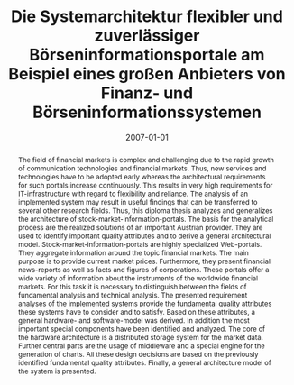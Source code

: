---
abstract: The field of financial markets is complex and challenging due to the rapid
  growth of communication technologies and financial markets. Thus, new services and
  technologies have to be adopted early whereas the architectural requirements for
  such portals increase continuously. This results in very high requirements for IT-infrastructure
  with regard to flexibility and reliance. The analysis of an implemented system may
  result in useful findings that can be transferred to several other research fields.
  Thus, this diploma thesis analyzes and generalizes the architecture of stock-market-information-portals.
  The basis for the analytical process are the realized solutions of an important
  Austrian provider. They are used to identify important quality attributes and to
  derive a general architectural model.   Stock-market-information-portals are highly
  specialized Web-portals. They aggregate information around the topic financial markets.
  The main purpose is to provide current market prices. Furthermore, they present
  financial news-reports as well as facts and figures of corporations. These portals
  offer a wide variety of information about the instruments of the worldwide financial
  markets. For this task it is necessary to distinguish between the fields of fundamental
  analysis and technical analysis.   The presented requirement analyses of the implemented
  systems provide the fundamental quality attributes these systems have to consider
  and to satisfy. Based on these attributes, a general hardware- and software-model
  was derived. In addition the most important special components have been identified
  and analyzed. The core of the hardware architecture is a distributed storage system
  for the market data. Further central parts are the usage of middleware and a special
  engine for the generation of charts. All these design decisions are based on the
  previously identified fundamental quality attributes. Finally, a general architecture
  model of the system is presented.
authors:
- Wolfgang Matzner
date: '2007-01-01'
featured: false
links:
- name: Publik
  url: https://publik.tuwien.ac.at/showentry.php?ID=141559&lang=1
publication_types:
- '7'
publishDate: '2007-01-01'
title: Die Systemarchitektur flexibler und zuverlässiger Börseninformationsportale
  am Beispiel eines großen Anbieters von Finanz- und Börseninformationssystemen
url_pdf: ''
---